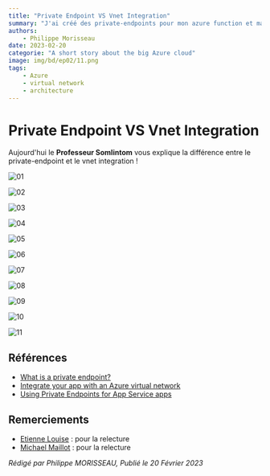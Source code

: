 ```yaml
---
title: "Private Endpoint VS Vnet Integration"
summary: "J'ai créé des private-endpoints pour mon azure function et ma base de données SQL, tout comme vous Me l’avez expliqué. Mais ça ne marche pas. C'est quoi le problème maintenant ?"
authors:
    - Philippe Morisseau
date: 2023-02-20
categorie: "A short story about the big Azure cloud"
image: img/bd/ep02/11.png
tags:
    - Azure
    - virtual network
    - architecture
---
```


# Private Endpoint VS Vnet Integration

Aujourd'hui le **Professeur Somlintom** vous explique la différence entre le private-endpoint et le vnet integration ! 

![01](../../img/bd/ep02/01.png)

![02](../../img/bd/ep02/02.png)

![03](../../img/bd/ep02/03.png)

![04](../../img/bd/ep02/04.png)

![05](../../img/bd/ep02/05.png)

![06](../../img/bd/ep02/06.png)

![07](../../img/bd/ep02/07.png)

![08](../../img/bd/ep02/08.png)

![09](../../img/bd/ep02/09.png)

![10](../../img/bd/ep02/10.png)

![11](../../img/bd/ep02/11.png)

## Références

- [What is a private endpoint?](https://learn.microsoft.com/en-us/azure/private-link/private-endpoint-overview?WT.mc_id=AZ-MVP-5004832)
- [Integrate your app with an Azure virtual network](https://learn.microsoft.com/en-us/azure/app-service/overview-vnet-integration?WT.mc_id=AZ-MVP-5004832)
- [Using Private Endpoints for App Service apps](https://learn.microsoft.com/en-us/azure/app-service/networking/private-endpoint?WT.mc_id=AZ-MVP-5004832)

## Remerciements

- [Etienne Louise](https://www.linkedin.com/in/etienne-louise-78154063/) : pour la relecture
- [Michael Maillot](https://twitter.com/michael_maillot) : pour la relecture

_Rédigé par Philippe MORISSEAU, Publié le 20 Février 2023_